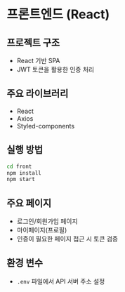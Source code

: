 # 프론트엔드 (React)

## 프로젝트 구조
- React 기반 SPA
- JWT 토큰을 활용한 인증 처리

## 주요 라이브러리
- React
- Axios
- Styled-components

## 실행 방법

```bash
cd front
npm install
npm start
```

## 주요 페이지
- 로그인/회원가입 페이지
- 마이페이지(프로필)
- 인증이 필요한 페이지 접근 시 토큰 검증

## 환경 변수
- `.env` 파일에서 API 서버 주소 설정
